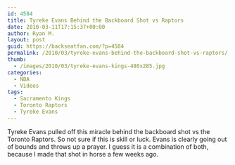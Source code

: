 ```yaml
---
id: 4584
title: Tyreke Evans Behind the Backboard Shot vs Raptors
date: 2010-03-11T17:15:37+00:00
author: Ryan M.
layout: post
guid: https://backseatfan.com/?p=4584
permalink: /2010/03/tyreke-evans-behind-the-backboard-shot-vs-raptors/
thumb:
  - /images/2010/03/tyreke-evans-kings-480x285.jpg
categories:
  - NBA
  - Videos
tags:
  - Sacramento Kings
  - Toronto Raptors
  - Tyreke Evans
---
```


<div class="entry">
  <p>
  </p>

  <p>
    Tyreke Evans pulled off this miracle behind the backboard shot vs the Toronto Raptors. So not sure if this is skill or luck. Evans is clearly going out of bounds and throws up a prayer. I guess it is a combination of both, because I made that shot in horse a few weeks ago.
  </p>
</div>

